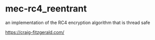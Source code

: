 # mec-rc4_reentrant

an implementation of the RC4 encryption algorithm that is thread safe

https://craig-fitzgerald.com/
